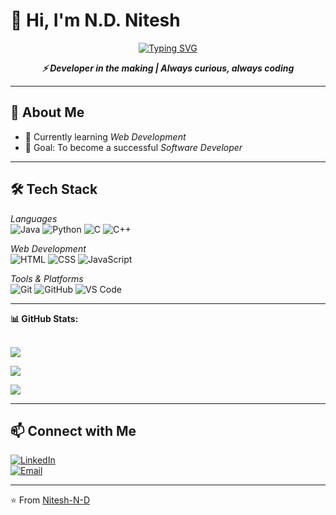 <!--
**Nitesh-N-D/Nitesh-N-D** is a ✨ _special_ ✨ repository because its `README.md` (this file) appears on your GitHub profile.

Here are some ideas to get you started:

- 🔭 I’m currently working on ...
- 🌱 I’m currently learning ...
- 👯 I’m looking to collaborate on ...
- 🤔 I’m looking for help with ...
- 💬 Ask me about ...
- 📫 How to reach me: ...
- 😄 Pronouns: ...
- ⚡ Fun fact: ...
-->
# 👋 Hi, I'm N.D. Nitesh  

<p align="center">
  <a href="https://github.com/Nitesh-N-D">
    <img src="https://readme-typing-svg.herokuapp.com?font=Fira+Code&size=24&pause=1000&color=36BCF7&center=true&vCenter=true&width=600&lines=Aspiring+Software+Developer;BE+CSE+@+Madras+Institute+of+Technology;Always+learning+new+things+🚀" alt="Typing SVG" />
  </a>
</p>

<p align="center">
  <b><i>⚡ Developer in the making | Always curious, always coding</i></b>
</p>

---

## 🚀 About Me
- 🌱 Currently learning *Web Development*
- 🎯 Goal: To become a successful *Software Developer*

---

## 🛠 Tech Stack

*Languages*  
![Java](https://img.shields.io/badge/Java-orange?logo=java&logoColor=white) 
![Python](https://img.shields.io/badge/Python-blue?logo=python&logoColor=white) 
![C](https://img.shields.io/badge/C-00599C?logo=c&logoColor=white) 
![C++](https://img.shields.io/badge/C++-00599C?logo=cplusplus&logoColor=white)  

*Web Development*  
![HTML](https://img.shields.io/badge/HTML5-E34F26?logo=html5&logoColor=white) 
![CSS](https://img.shields.io/badge/CSS3-1572B6?logo=css3&logoColor=white) 
![JavaScript](https://img.shields.io/badge/JavaScript-F7DF1E?logo=javascript&logoColor=black)  

*Tools & Platforms*  
![Git](https://img.shields.io/badge/Git-F05032?logo=git&logoColor=white) 
![GitHub](https://img.shields.io/badge/GitHub-181717?logo=github&logoColor=white) 
![VS Code](https://img.shields.io/badge/VS%20Code-0078D4?logo=visualstudiocode&logoColor=white) 


---
<p align="center">

  <b>📊 GitHub Stats:</b><br><br>

  <!-- Overall Stats -->
  <img src="https://github-readme-stats.vercel.app/api?username=Nitesh-N-D&show_icons=true&theme=dark&hide_border=false&include_all_commits=true&count_private=true&cache_seconds=1800&token=${{ secrets.GH_STATS_TOKEN }}" /><br>

  <!-- Streak Stats -->
  <img src="https://github-readme-streak-stats.herokuapp.com/?user=Nitesh-N-D&theme=dark&hide_border=false" /><br>

  <!-- Top Languages -->
  <img src="https://github-readme-stats.vercel.app/api/top-langs/?username=Nitesh-N-D&theme=dark&hide_border=false&layout=compact&count_private=true&cache_seconds=1800&token=${{ secrets.GH_STATS_TOKEN }}" />

</p>





---

## 📫 Connect with Me  
[![LinkedIn](https://img.shields.io/badge/LinkedIn-blue?logo=linkedin&logoColor=white)](https://www.linkedin.com/in/nitesh-n-d-249ab6325/)  
[![Email](https://img.shields.io/badge/Email-D14836?logo=gmail&logoColor=white)](mailto:niteshdwaraka@gmail.com)  

---
⭐ From [Nitesh-N-D](https://github.com/Nitesh-N-D)
